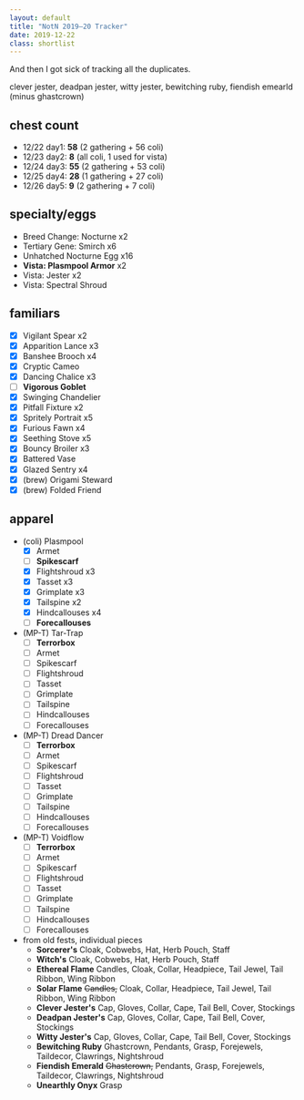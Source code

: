 ```yaml
---
layout: default
title: "NotN 2019–20 Tracker"
date: 2019-12-22
class: shortlist
---
```

And then I got sick of tracking all the duplicates.

clever jester, deadpan jester, witty jester, bewitching ruby, fiendish emearld (minus ghastcrown)

## chest count
- 12/22 day1: **58** (2 gathering + 56 coli)
- 12/23 day2: **8** (all coli, 1 used for vista)
- 12/24 day3: **55** (2 gathering + 53 coli)
- 12/25 day4: **28** (1 gathering + 27 coli)
- 12/26 day5: **9** (2 gathering + 7 coli)

## specialty/eggs
- Breed Change: Nocturne x2
- Tertiary Gene: Smirch x6
- Unhatched Nocturne Egg x16
- **Vista: Plasmpool Armor** x2
- Vista: Jester x2
- Vista: Spectral Shroud

## familiars
- [x] Vigilant Spear x2
- [x] Apparition Lance x3
- [x] Banshee Brooch x4
- [x] Cryptic Cameo
- [x] Dancing Chalice x3
- [ ] **Vigorous Goblet**
- [x] Swinging Chandelier
- [x] Pitfall Fixture x2
- [x] Spritely Portrait x5
- [x] Furious Fawn x4
- [x] Seething Stove x5
- [x] Bouncy Broiler x3
- [x] Battered Vase
- [x] Glazed Sentry x4
- [x] (brew) Origami Steward
- [x] (brew) Folded Friend

## apparel
- (coli) Plasmpool
	- [x] Armet
	- [ ] **Spikescarf**
	- [x] Flightshroud x3
	- [x] Tasset x3
	- [x] Grimplate x3
	- [x] Tailspine x2
	- [x] Hindcallouses x4
	- [ ] **Forecallouses**
- (MP-T) Tar-Trap
	- [ ] **Terrorbox**
	- [ ] Armet
	- [ ] Spikescarf
	- [ ] Flightshroud
	- [ ] Tasset
	- [ ] Grimplate
	- [ ] Tailspine
	- [ ] Hindcallouses
	- [ ] Forecallouses
- (MP-T) Dread Dancer
	- [ ] **Terrorbox**
	- [ ] Armet
	- [ ] Spikescarf
	- [ ] Flightshroud
	- [ ] Tasset
	- [ ] Grimplate
	- [ ] Tailspine
	- [ ] Hindcallouses
	- [ ] Forecallouses
- (MP-T) Voidflow
	- [ ] **Terrorbox**
	- [ ] Armet
	- [ ] Spikescarf
	- [ ] Flightshroud
	- [ ] Tasset
	- [ ] Grimplate
	- [ ] Tailspine
	- [ ] Hindcallouses
	- [ ] Forecallouses
- from old fests, individual pieces
	- **Sorcerer's** Cloak, Cobwebs, Hat, Herb Pouch, Staff
	- **Witch's** Cloak, Cobwebs, Hat, Herb Pouch, Staff
	- **Ethereal Flame** Candles, Cloak, Collar, Headpiece, Tail Jewel, Tail Ribbon, Wing Ribbon
	- **Solar Flame** ~~Candles,~~ Cloak, Collar, Headpiece, Tail Jewel, Tail Ribbon, Wing Ribbon
	- **Clever Jester's** Cap, Gloves, Collar, Cape, Tail Bell, Cover, Stockings
	- **Deadpan Jester's** Cap, Gloves, Collar, Cape, Tail Bell, Cover, Stockings
	- **Witty Jester's** Cap, Gloves, Collar, Cape, Tail Bell, Cover, Stockings
	- **Bewitching Ruby** Ghastcrown, Pendants, Grasp, Forejewels, Taildecor, Clawrings, Nightshroud
	- **Fiendish Emerald** ~~Ghastcrown,~~ Pendants, Grasp, Forejewels, Taildecor, Clawrings, Nightshroud
	- **Unearthly Onyx** Grasp
